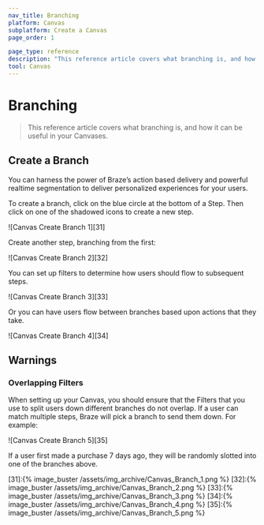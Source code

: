 ```yaml
---
nav_title: Branching
platform: Canvas
subplatform: Create a Canvas
page_order: 1

page_type: reference
description: "This reference article covers what branching is, and how it can be useful in your Canvases."
tool: Canvas
---
```


# Branching

> This reference article covers what branching is, and how it can be useful in your Canvases.

## Create a Branch

You can harness the power of Braze’s action based delivery and powerful
realtime segmentation to deliver personalized experiences for your users.

To create a branch, click on the blue circle at the bottom of a Step.
Then click on one of the shadowed icons to create a new step.

![Canvas Create Branch 1][31]

Create another step, branching from the first:

![Canvas Create Branch 2][32]

You can set up filters to determine how users should flow to subsequent
steps.

![Canvas Create Branch 3][33]

Or you can have users flow between branches based upon actions that they
take.

![Canvas Create Branch 4][34]

## Warnings

### Overlapping Filters

When setting up your Canvas, you should ensure that the Filters that you
use to split users down different branches do not overlap.
If a user can match multiple steps, Braze will pick a branch to send
them down. For example:

![Canvas Create Branch 5][35]

If a user first made a purchase 7 days ago, they will be randomly slotted
into one of the branches above.


[31]:{% image_buster /assets/img_archive/Canvas_Branch_1.png %}
[32]:{% image_buster /assets/img_archive/Canvas_Branch_2.png %}
[33]:{% image_buster /assets/img_archive/Canvas_Branch_3.png %}
[34]:{% image_buster /assets/img_archive/Canvas_Branch_4.png %}
[35]:{% image_buster /assets/img_archive/Canvas_Branch_5.png %}
